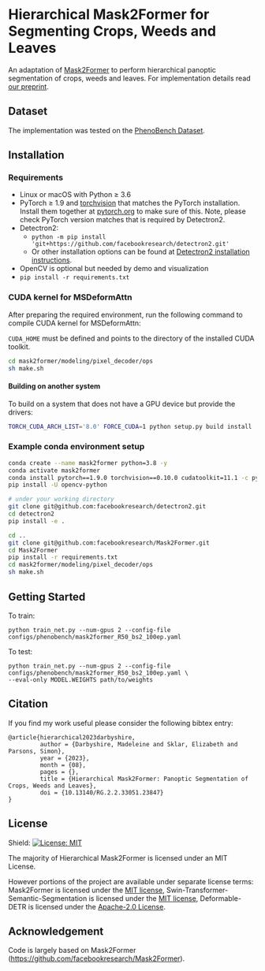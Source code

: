 # Hierarchical Mask2Former for Segmenting Crops, Weeds and Leaves
An adaptation of [Mask2Former](https://github.com/facebookresearch/Mask2Former) to perform hierarchical panoptic segmentation of crops, weeds and leaves. For implementation details read [our preprint](https://www.researchgate.net/publication/373549760_Hierarchical_Mask2Former_Panoptic_Segmentation_of_Crops_Weeds_and_Leaves).

## Dataset
The implementation was tested on the [PhenoBench Dataset](https://www.phenobench.org).

## Installation

### Requirements
- Linux or macOS with Python ≥ 3.6
- PyTorch ≥ 1.9 and [torchvision](https://github.com/pytorch/vision/) that matches the PyTorch installation.
  Install them together at [pytorch.org](https://pytorch.org) to make sure of this. Note, please check
  PyTorch version matches that is required by Detectron2.
- Detectron2:
  - `python -m pip install 'git+https://github.com/facebookresearch/detectron2.git'`
  - Or other installation options can be found at [Detectron2 installation instructions](https://detectron2.readthedocs.io/tutorials/install.html).
- OpenCV is optional but needed by demo and visualization
- `pip install -r requirements.txt`

### CUDA kernel for MSDeformAttn
After preparing the required environment, run the following command to compile CUDA kernel for MSDeformAttn:

`CUDA_HOME` must be defined and points to the directory of the installed CUDA toolkit.

```bash
cd mask2former/modeling/pixel_decoder/ops
sh make.sh
```

#### Building on another system
To build on a system that does not have a GPU device but provide the drivers:
```bash
TORCH_CUDA_ARCH_LIST='8.0' FORCE_CUDA=1 python setup.py build install
```

### Example conda environment setup
```bash
conda create --name mask2former python=3.8 -y
conda activate mask2former
conda install pytorch==1.9.0 torchvision==0.10.0 cudatoolkit=11.1 -c pytorch -c nvidia
pip install -U opencv-python

# under your working directory
git clone git@github.com:facebookresearch/detectron2.git
cd detectron2
pip install -e .

cd ..
git clone git@github.com:facebookresearch/Mask2Former.git
cd Mask2Former
pip install -r requirements.txt
cd mask2former/modeling/pixel_decoder/ops
sh make.sh
```

## Getting Started
To train:
```
python train_net.py --num-gpus 2 --config-file configs/phenobench/mask2former_R50_bs2_100ep.yaml
```

To test:
```
python train_net.py --num-gpus 2 --config-file configs/phenobench/mask2former_R50_bs2_100ep.yaml \
--eval-only MODEL.WEIGHTS path/to/weights
```

## Citation
If you find my work useful please consider the following bibtex entry:
```
@article{hierarchical2023darbyshire,
         author = {Darbyshire, Madeleine and Sklar, Elizabeth and Parsons, Simon},
         year = {2023},
         month = {08},
         pages = {},
         title = {Hierarchical Mask2Former: Panoptic Segmentation of Crops, Weeds and Leaves},
         doi = {10.13140/RG.2.2.33051.23847}
}
```

## License

Shield: [![License: MIT](https://img.shields.io/badge/License-MIT-yellow.svg)](https://opensource.org/licenses/MIT)

The majority of Hierarchical Mask2Former is licensed under an MIT License.

However portions of the project are available under separate license terms: Mask2Former is licensed under the [MIT license](https://github.com/facebookresearch/Mask2Former/blob/main/LICENSE), Swin-Transformer-Semantic-Segmentation is licensed under the [MIT license](https://github.com/SwinTransformer/Swin-Transformer-Semantic-Segmentation/blob/main/LICENSE), Deformable-DETR is licensed under the [Apache-2.0 License](https://github.com/fundamentalvision/Deformable-DETR/blob/main/LICENSE).

## Acknowledgement

Code is largely based on Mask2Former (https://github.com/facebookresearch/Mask2Former).

